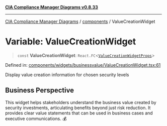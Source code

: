 [**CIA Compliance Manager Diagrams v0.8.33**](../../README.md)

***

[CIA Compliance Manager Diagrams](../../modules.md) / [components](../README.md) / ValueCreationWidget

# Variable: ValueCreationWidget

> `const` **ValueCreationWidget**: `React.FC`\<[`ValueCreationWidgetProps`](../widgets/businessvalue/ValueCreationWidget/interfaces/ValueCreationWidgetProps.md)\>

Defined in: [components/widgets/businessvalue/ValueCreationWidget.tsx:61](https://github.com/Hack23/cia-compliance-manager/blob/1f4f2c51bc48d917eff1eb43881cee05d381f406/src/components/widgets/businessvalue/ValueCreationWidget.tsx#L61)

Display value creation information for chosen security levels

## Business Perspective

This widget helps stakeholders understand the business value created
by security investments, articulating benefits beyond just risk reduction.
It provides clear value statements that can be used in business cases and
executive communications. 💰
